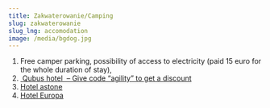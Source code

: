 ```yaml
---
title: Zakwaterowanie/Camping
slug: zakwaterowanie
slug_lng: accomodation
image: /media/bgdog.jpg
---
```



1. Free camper parking, possibility of access to electricity (paid 15 euro for the whole duration of stay),
2. [ Qubus hotel  – Give code “agility” to get a discount](https://www.qubushotel.com/en/hotel-legnica)
3. [Hotel astone](https://hotelastone.pl/)
4. [Hotel Europa](https://lubin-hoteleuropa.eu/)